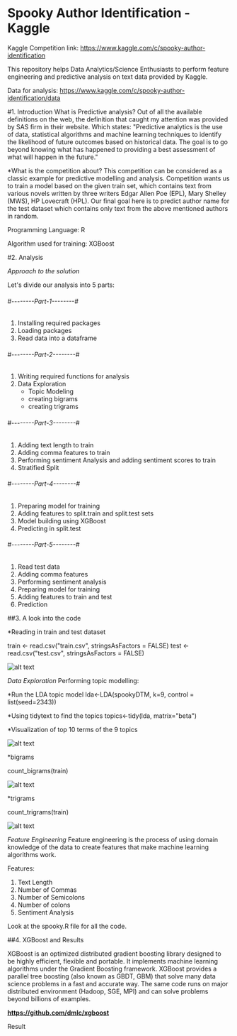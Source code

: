 # Spooky Author Identification - Kaggle

Kaggle Competition link: https://www.kaggle.com/c/spooky-author-identification

This repository helps Data Analytics/Science Enthusiasts to perform feature engineering and predictive analysis on text data provided by Kaggle.

Data for analysis: https://www.kaggle.com/c/spooky-author-identification/data

#1. Introduction
What is Predictive analysis?
Out of all the available definitions on the web, the definition that caught my attention was provided by SAS firm in their website. Which states: "Predictive analytics is the use of data, statistical algorithms and machine learning techniques to identify the likelihood of future outcomes based on historical data. The goal is to go beyond knowing what has happened to providing a best assessment of what will happen in the future."

*What is the competition about?
This competition can be considered as a classic example for predictive modelling and analysis. Competition wants us to train a model based on the given train set, which contains text from various novels written by three writers Edgar Allen Poe (EPL), Mary Shelley (MWS), HP Lovecraft (HPL). Our final goal here is to predict author name for the test dataset which contains only text from the above mentioned authors in random.

Programming Language: R 

Algorithm used for training: XGBoost

#2. Analysis

*Approach to the solution*

Let's divide our analysis into 5 parts:

###### #--------Part-1--------#
 1. Installing required packages
 2. Loading packages
 3. Read data into a dataframe


###### #--------Part-2--------#
 1. Writing required functions for analysis
 2. Data Exploration 
    - Topic Modeling
    - creating bigrams
    - creating trigrams

###### #--------Part-3--------#
 1. Adding text length to train 
 2. Adding comma features to train
 3. Performing sentiment Analysis and adding sentiment scores to train
 4. Stratified Split

###### #--------Part-4--------#
 1. Preparing model for training
 2. Adding features to split.train and split.test sets
 3. Model building using XGBoost
 4. Predicting in split.test

###### #--------Part-5--------#
 1. Read test data
 2. Adding comma features
 3. Performing sentiment analysis
 4. Preparing model for training
 5. Adding features to train and test
 6. Prediction


##3. A look into the code

*Reading in train and test dataset

train <- read.csv("train.csv", stringsAsFactors = FALSE)
test <- read.csv("test.csv", stringsAsFactors = FALSE)

![alt text](https://raw.githubusercontent.com/chandrahas-reddy/spooky-author-kaggle/chandrahas/readData.PNG)

*Data Exploration*
Performing topic modelling:

*Run the LDA topic model
lda<-LDA(spookyDTM, k=9, control = list(seed=2343))

*Using tidytext to find the topics
topics<-tidy(lda, matrix="beta")

*Visualization of top 10 terms of the 9 topics

![alt text](https://raw.githubusercontent.com/chandrahas-reddy/spooky-author-kaggle/chandrahas/topics.jpeg)

*bigrams

count_bigrams(train)

![alt text](https://raw.githubusercontent.com/chandrahas-reddy/spooky-author-kaggle/chandrahas/bigrams.PNG)

*trigrams

count_trigrams(train)

![alt text](https://raw.githubusercontent.com/chandrahas-reddy/spooky-author-kaggle/chandrahas/trigrams.PNG)

*Feature Engineering*
Feature engineering is the process of using domain knowledge of the data to create features that make machine learning algorithms work.

Features:
1. Text Length
2. Number of Commas
3. Number of Semicolons
4. Number of colons
5. Sentiment Analysis

Look at the spooky.R file for all the code.

##4. XGBoost and Results

XGBoost is an optimized distributed gradient boosting library designed to be highly efficient, flexible and portable. It implements machine learning algorithms under the Gradient Boosting framework. XGBoost provides a parallel tree boosting (also known as GBDT, GBM) that solve many data science problems in a fast and accurate way. The same code runs on major distributed environment (Hadoop, SGE, MPI) and can solve problems beyond billions of examples.

**https://github.com/dmlc/xgboost**

Result
